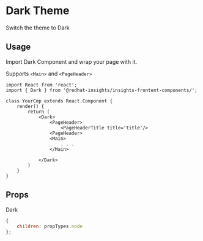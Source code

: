 # Dark Theme

Switch the theme to Dark

## Usage

Import Dark Component and wrap your page with it.

Supports `<Main>` and `<PageHeader>`

```JSX
import React from 'react';
import { Dark } from '@redhat-insights/insights-frontent-components/';

class YourCmp extends React.Component {
    render() {
        return (
            <Dark>
                <PageHeader>
                    <PageHeaderTitle title='title'/>
                <PageHeader>
                <Main>
                    . . .
                </Main>

            </Dark>
        )
    }
}
```

## Props

Dark

```javascript
{
    children: propTypes.node
};
```